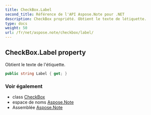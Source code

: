 ```yaml
---
title: CheckBox.Label
second_title: Référence de l'API Aspose.Note pour .NET
description: CheckBox propriété. Obtient le texte de létiquette.
type: docs
weight: 50
url: /fr/net/aspose.note/checkbox/label/
---
```

## CheckBox.Label property

Obtient le texte de l'étiquette.

```csharp
public string Label { get; }
```

### Voir également

* class [CheckBox](../)
* espace de noms [Aspose.Note](../../checkbox/)
* Assemblée [Aspose.Note](../../../)


